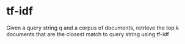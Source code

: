 # tf-idf
Given a query string q and a corpus of documents, retrieve the top k documents that are the closest match to query string using tf-idf
